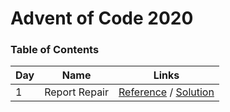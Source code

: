 # Advent of Code 2020

### Table of Contents

| Day | Name          | Links                                                                                      |
| --- | ------------- | ------------------------------------------------------------------------------------------ |
| 1   | Report Repair | [Reference](https://adventofcode.com/2020/day/1) / [Solution](/events/2020/day-1/index.ts) |